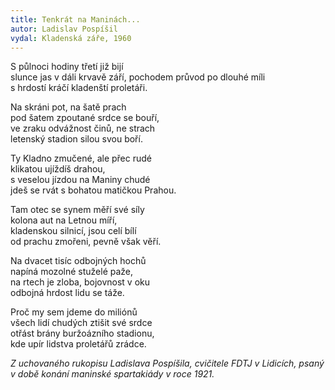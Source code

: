 ```yaml
---
title: Tenkrát na Maninách...
autor: Ladislav Pospíšil
vydal: Kladenská záře, 1960
---
```


S půlnoci hodiny třetí již bijí   
slunce jas v dáli krvavě září, 
pochodem průvod po dlouhé míli    
s hrdostí kráčí kladenští proletáři.

Na skráni pot, na šatě prach     
pod šatem zpoutané srdce se bouří,  
ve zraku odvážnost činů, ne strach   
letenský stadion silou svou boří.

Ty Kladno zmučené, ale přec rudé   
klikatou ujíždíš drahou,   
s veselou jízdou na Maniny chudé    
jdeš se rvát s bohatou matičkou Prahou.

Tam otec se synem měří své síly   
kolona aut na Letnou míří,   
kladenskou silnicí, jsou celí bílí   
od prachu zmořeni, pevně však věří.

Na dvacet tisíc odbojných hochů    
napíná mozolné stuželé paže,  
na rtech je zloba, bojovnost v oku  
odbojná hrdost lidu se táže.

Proč my sem jdeme do miliónů   
všech lidí chudých ztišit své srdce   
otřást brány buržoázního stadionu,   
kde upír lidstva proletářů zrádce.


_Z uchovaného rukopisu Ladislava Pospíšila, cvičitele FDTJ v Lidicích, psaný v době konání maninské spartakiády v roce 1921._